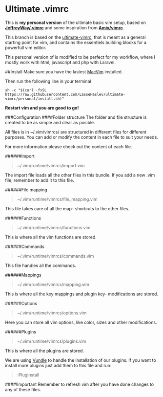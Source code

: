 # Ultimate .vimrc
This is **my personal version** of the ultimate basic vim setup, based on [**JeffreyWay/.vimrc**](https://gist.github.com/JeffreyWay/6753834) and some inspiration from [**Amix/vimrc**](https://github.com/amix/vimrc).

This branch is based on the [ultimate-vimrc](https://github.com/LasseHaslev/ultimate-vimrc), that is meant as a general starting point for vim, and contains the essentiels building blocks for a powerfull vim editor.

This personal version of is modified to be perfect for my workflow, where I mostly work with html, javascript and php with Laravel.

##Install
Make sure you have the lastest [MacVim](https://code.google.com/p/macvim/) installed.

Then run the following line in your terminal

```sh -c "$(curl -fsSL https://raw.githubusercontent.com/LasseHaslev/ultimate-vimrc/personal/install.sh)"```

**Restart vim and you are good to go!**

###Configuration
####Folder structure
The folder and file structure is created to be as simple and clear as posible.

All files is in ~/.vim/vimrcs/ are structured in different files for different purposes.
You can add or modify the content in each file to suit your needs.

For more information please check out the content of each file.

######Import 
> ~/.vim/runtime/vimrcs/import.vim

The import file loads all the other files in this bundle.
If you add a new .vim file, remember to add it to this file.

######File mapping 
> ~/.vim/runtime/vimrcs/file_mapping.vim

This file takes care of all the map– shortcuts to the other files.

######Functions 
> ~/.vim/runtime/vimrcs/functions.vim

This is where all the vim functions are stored.

######Commands 
> ~/.vim/runtime/vimrcs/commands.vim

This file handles all the commands.

######Mappings 
> ~/.vim/runtime/vimrcs/mapping.vim

This is where all the key mappings and plugin key- modifications are stored.

######Options 
> ~/.vim/runtime/vimrcs/options.vim

Here you can store all vim options, like color, sizes and other modifications.

######Plugins 
> ~/.vim/runtime/vimrcs/plugins.vim

This is where all the plugins are stored.

We are using [Vundle](https://github.com/gmarik/Vundle.vim) to handle the installation of our plugins.
If you want to install more plugins just add them to this file and run:
>:Pluginstall

####!Important
Remember to refresh vim after you have done changes to any of these files.

